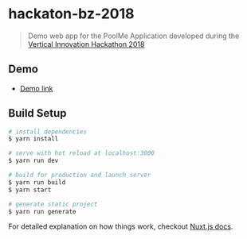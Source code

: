 # hackaton-bz-2018

> Demo web app for the PoolMe Application developed during the [Vertical Innovation Hackathon 2018](https://hackathon.bz.it/)


## Demo
* [Demo link](https://poolme.netlify.com)


## Build Setup

``` bash
# install dependencies
$ yarn install

# serve with hot reload at localhost:3000
$ yarn run dev

# build for production and launch server
$ yarn run build
$ yarn start

# generate static project
$ yarn run generate
```

For detailed explanation on how things work, checkout [Nuxt.js docs](https://nuxtjs.org).
